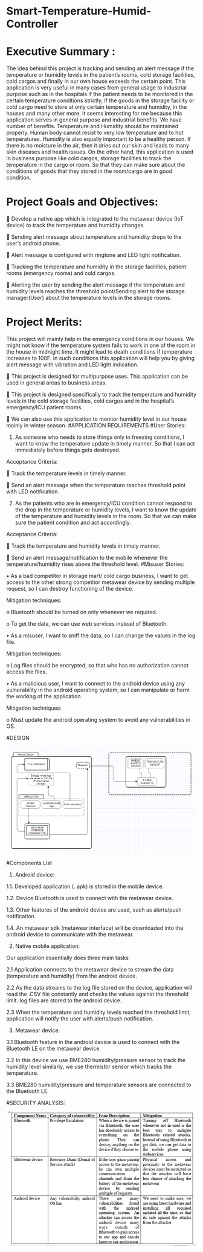 # Smart-Temperature-Humid-Controller
# Executive Summary :
The idea behind this project is tracking and sending an alert message if the temperature or humidity levels in the patient’s rooms, cold storage facilities, cold cargos and finally in our own house exceeds the certain point.
This application is very useful in many cases from general usage to industrial purpose such as in the hospitals if the patient needs to be monitored in the certain temperature conditions strictly, if the goods in the storage facility or cold cargo need to store at only certain temperature and humidity, in the houses and many other more.
It seems interesting for me because this application serves in general purpose and industrial benefits. We have number of benefits. Temperature and Humidity should be maintained properly. Human body cannot resist to very low temperature and to hot temperatures. Humidity is also equally important to be a healthy person. If there is no moisture in the air, then it dries out our skin and leads to many skin diseases and health issues. On the other hand, this application is used in business purpose like cold cargos, storage facilities to track the temperature in the cargo or room. So that they can make sure about the conditions of goods that they stored in the room/cargo are in good condition.
# Project Goals and Objectives:
	Develop a native app which is integrated to the metawear device (IoT device) to track the temperature and humidity changes.

	Sending alert message about temperature and humidity drops to the user’s android phone.

	Alert message is configured with ringtone and LED light notification.

	Tracking the temperature and humidity in the storage facilities, patient rooms (emergency rooms) and cold cargos.

	Alerting the user by sending the alert message if the temperature and humidity levels reaches the threshold point/Sending alert to the storage manager(User) about the temperature levels in the storage rooms.
# Project Merits:
This project will mainly help in the emergency conditions in our houses. We might not know if the temperature system fails to work in one of the room in the house in midnight time. It might lead to death conditions if temperature increases to 100F. In such conditions this application will help you by giving alert message with vibration and LED light indication.

	This project is designed for multipurpose uses. This application can be used in general areas to business areas.

	This project is designed specifically to track the temperature and humidity levels in the cold storage facilities, cold cargos and in the hospital’s emergency/ICU patient rooms.

	We can also use this application to monitor humidity level in our house mainly in winter season.
#APPLICATION REQUIREMENTS
#User Stories:
1.	As someone who needs to store things only in freezing conditions, I want to know the temperature update in timely manner. So that I can act immediately before things gets destroyed.

Acceptance Criteria:

	Track the temperature levels in timely manner.

	Send an alert message when the temperature reaches threshold point with LED notification.

2.	As the patients who are in emergency/ICU condition cannot respond to the drop in the temperature or humidity levels, I want to know the update of the temperature and humidity levels in the room. So that we can make sure the patient condition and act accordingly.

Acceptance Criteria:

	Track the temperature and humidity levels in timely manner.

	Send an alert message/notification to the mobile whenever the temperature/humidity rises above the threshold level. 
#Misuser Stories:

•	As a bad competitor in storage mart/ cold cargo business, I want to get access to the other strong competitor metawear device by sending multiple request, so I can destroy functioning of the device.

Mitigation techniques:

o	Bluetooth should be turned on only whenever we required.

o	To get the data, we can use web services instead of Bluetooth.

•	As a misuser, I want to sniff the data, so I can change the values in the log file.

Mitigation techniques:

o	Log files should be encrypted, so that who has no authorization cannot access the files.

•	As a malicious user, I want to connect to the android device using any vulnerability in the android operating system, so I can manipulate or harm the working of the application.

Mitigation techniques:

o	Must update the android operating system to avoid any vulnerabilities in OS.

#DESIGN

![alt text](https://github.com/maddagada/Smart-Temperature-Humid-Controller/blob/master/Images/Architecture.PNG)


#Components List

1.	Android device:

1.1.	Developed application (. apk) is stored in the mobile device.

1.2.	Device Bluetooth is used to connect with the metawear device.

1.3.	Other features of the android device are used, such as alerts/push notification.

1.4.	An metawear sdk (metawear interface) will be downloaded into the android device to communicate with the metawear.

2.	Native mobile application:

Our application essentially does three main tasks

2.1	Application connects to the metawear device to stream the data (temperature and humidity) from the android device.

2.2	As the data streams to the log file stored on the device, application will read the .CSV file constantly and checks the values against the threshold limit. log files are stored to the android device.

2.3	When the temperature and humidity levels reached the threshold limit, application will notify the user with alerts/push notification.

3.	Metawear device:

3.1	Bluetooth feature in the android device is used to connect with the Bluetooth LE on the metawear device. 

3.2	In this device we use BME280 humidity/pressure sensor to track the humidity level similarly, we use thermistor sensor which tracks the temperature.

3.3	BME280 humidity/pressure and temperature sensors are connected to the Bluetooth LE. 

#SECURITY ANALYSIS:

![alt text](https://github.com/maddagada/Smart-Temperature-Humid-Controller/blob/master/Images/Security%20Analysis%20Table.PNG)
